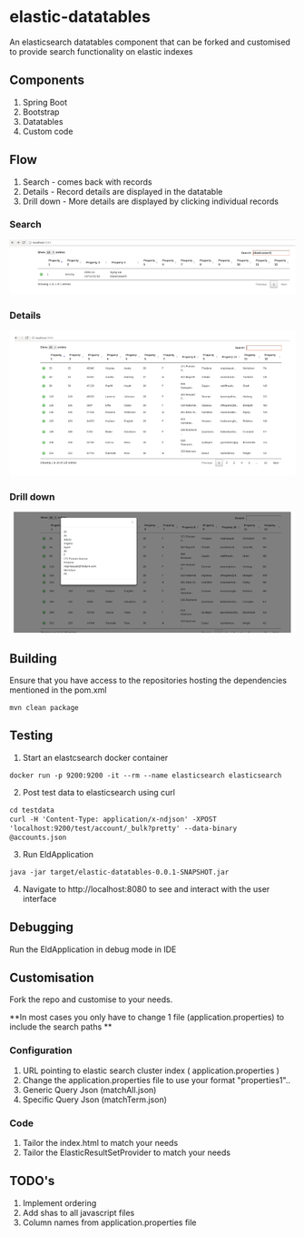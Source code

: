 # elastic-datatables

An elasticsearch datatables component that can be forked and customised to provide search functionality on elastic indexes

## Components

1. Spring Boot
2. Bootstrap
3. Datatables
4. Custom code 

## Flow

1. Search - comes back with records
2. Details - Record details are displayed in the datatable 
3. Drill down - More details are displayed by clicking individual records

### Search

![search](./search.png)

### Details

![detail](./detail.png)

### Drill down

![more-detail](./more-detail.png)


## Building

Ensure that you have access to the repositories hosting the dependencies mentioned in the pom.xml

```shell
mvn clean package
```

## Testing

1. Start an elastcsearch docker container

```shell
docker run -p 9200:9200 -it --rm --name elasticsearch elasticsearch
```

2. Post test data to elasticsearch using curl

```shell
cd testdata
curl -H 'Content-Type: application/x-ndjson' -XPOST 'localhost:9200/test/account/_bulk?pretty' --data-binary @accounts.json
```

3. Run EldApplication 

```shell
java -jar target/elastic-datatables-0.0.1-SNAPSHOT.jar
```

4. Navigate to http://localhost:8080 to see and interact with the user interface


## Debugging

Run the EldApplication in debug mode in IDE


## Customisation

Fork the repo and customise to your needs.

**In most cases you only have to change 1 file (application.properties) to include the search paths **

### Configuration
1. URL pointing to elastic search cluster index ( application.properties )
2. Change the application.properties file to use your format "properties1"..
3. Generic Query Json (matchAll.json)
4. Specific Query Json (matchTerm.json)

### Code
1. Tailor the index.html to match your needs 
2. Tailor the ElasticResultSetProvider to match your needs

## TODO's

1. Implement ordering
2. Add shas to all javascript files
3. Column names from application.properties file
